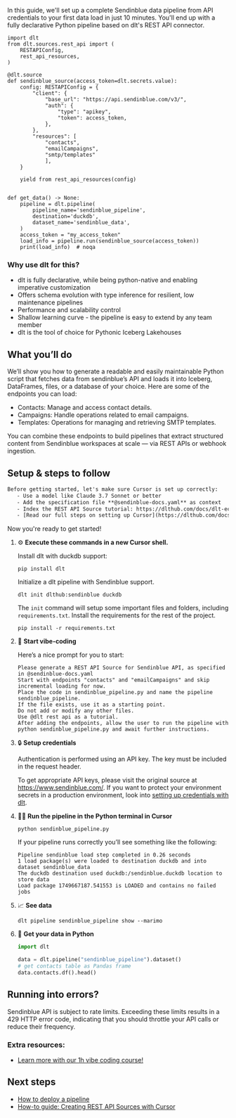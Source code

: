 In this guide, we'll set up a complete Sendinblue data pipeline from API credentials to your first data load in just 10 minutes. You'll end up with a fully declarative Python pipeline based on dlt's REST API connector.

```python-outcome
import dlt
from dlt.sources.rest_api import (
    RESTAPIConfig,
    rest_api_resources,
)

@dlt.source
def sendinblue_source(access_token=dlt.secrets.value):
    config: RESTAPIConfig = {
        "client": {
            "base_url": "https://api.sendinblue.com/v3/",
            "auth": {
                "type": "apikey",
                "token": access_token,
            },
        },
        "resources": [
            "contacts",
            "emailCampaigns",
            "smtp/templates"
            ],
    }

    yield from rest_api_resources(config)


def get_data() -> None:
    pipeline = dlt.pipeline(
        pipeline_name='sendinblue_pipeline',
        destination='duckdb',
        dataset_name='sendinblue_data', 
    )
    access_token = "my_access_token"
    load_info = pipeline.run(sendinblue_source(access_token))
    print(load_info)  # noqa
```

### Why use dlt for this?

- dlt is fully declarative, while being python-native and enabling imperative customization
- Offers schema evolution with type inference for resilient, low maintenance pipelines
- Performance and scalability control
- Shallow learning curve - the pipeline is easy to extend by any team member
- dlt is the tool of choice for Pythonic Iceberg Lakehouses

## What you’ll do

We’ll show you how to generate a readable and easily maintainable Python script that fetches data from sendinblue’s API and loads it into Iceberg, DataFrames, files, or a database of your choice. Here are some of the endpoints you can load:

- Contacts: Manage and access contact details.
- Campaigns: Handle operations related to email campaigns.
- Templates: Operations for managing and retrieving SMTP templates.

You can combine these endpoints to build pipelines that extract structured content from Sendinblue workspaces at scale — via REST APIs or webhook ingestion.

## Setup & steps to follow

```default
Before getting started, let's make sure Cursor is set up correctly:
   - Use a model like Claude 3.7 Sonnet or better
   - Add the specification file **@sendinblue-docs.yaml** as context
   - Index the REST API Source tutorial: https://dlthub.com/docs/dlt-ecosystem/verified-sources/rest_api/ and add it to context as **@dlt rest api**
   - [Read our full steps on setting up Cursor](https://dlthub.com/docs/dlt-ecosystem/llm-tooling/cursor-restapi#23-configuring-cursor-with-documentation)
```

Now you're ready to get started! 

1. ⚙️ **Execute these commands in a new Cursor shell.**
    
    Install dlt with duckdb support:
    ```shell
    pip install dlt
    ```

    Initialize a dlt pipeline with Sendinblue support.
    ```shell
    dlt init dlthub:sendinblue duckdb
    ```

    The `init` command will setup some important files and folders, including `requirements.txt`. Install the requirements for the rest of the project.
    ```shell
    pip install -r requirements.txt
    ```
    
2. 🤠 **Start vibe-coding**
    
    Here’s a nice prompt for you to start: 
    
    ```prompt
    Please generate a REST API Source for Sendinblue API, as specified in @sendinblue-docs.yaml 
    Start with endpoints "contacts" and "emailCampaigns" and skip incremental loading for now. 
    Place the code in sendinblue_pipeline.py and name the pipeline sendinblue_pipeline. 
    If the file exists, use it as a starting point. 
    Do not add or modify any other files. 
    Use @dlt rest api as a tutorial. 
    After adding the endpoints, allow the user to run the pipeline with python sendinblue_pipeline.py and await further instructions.
    ```

    
3. 🔒 **Setup credentials** 
    
    Authentication is performed using an API key. The key must be included in the request header.
    
    To get appropriate API keys, please visit the original source at https://www.sendinblue.com/.
    If you want to protect your environment secrets in a production environment, look into [setting up credentials with dlt](https://dlthub.com/docs/walkthroughs/add_credentials).
    
4. 🏃‍♀️ **Run the pipeline in the Python terminal in Cursor**
    
    ```shell
    python sendinblue_pipeline.py
    ```
    
    If your pipeline runs correctly you’ll see something like the following:
    
    ```shell
    Pipeline sendinblue load step completed in 0.26 seconds
    1 load package(s) were loaded to destination duckdb and into dataset sendinblue_data
    The duckdb destination used duckdb:/sendinblue.duckdb location to store data
    Load package 1749667187.541553 is LOADED and contains no failed jobs
    ```
    
5. 📈 **See data**
    
    ```shell
    dlt pipeline sendinblue_pipeline show --marimo
    ```
    
6. 🐍 **Get your data in Python**
    
    ```python
    import dlt

   data = dlt.pipeline("sendinblue_pipeline").dataset()
   # get contacts table as Pandas frame
   data.contacts.df().head()
    ```

## Running into errors?

Sendinblue API is subject to rate limits. Exceeding these limits results in a 429 HTTP error code, indicating that you should throttle your API calls or reduce their frequency.

### Extra resources:

- [Learn more with our 1h vibe coding course!](https://www.youtube.com/watch?v=GGid70rnJuM)

## Next steps

- [How to deploy a pipeline](https://dlthub.com/docs/walkthroughs/deploy-a-pipeline)
- [How-to guide: Creating REST API Sources with Cursor](https://dlthub.com/docs/dlt-ecosystem/llm-tooling/cursor-restapi)
